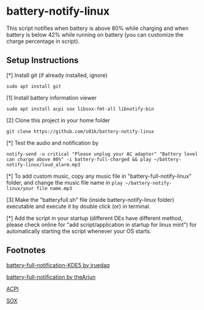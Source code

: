 # battery-notify-linux

This script notifies when battery is above 80% while charging and when battery is below 42% while running on battery (you can customize the charge percentage in script).

## Setup Instructions

[*] Install git (if already installed, ignore)

```sudo apt install git```

[1] Install battery information viewer

```sudo apt install acpi sox libsox-fmt-all libnotify-bin```

[2] Clone this project in your home folder

```git clone https://github.com/s01k/battery-notify-linux```

[*] Test the audio and notification by

```notify-send -u critical "Please unplug your AC adapter" "Battery level can charge above 80%" -i battery-full-charged && play ~/battery-notify-linux/loud_alarm.mp3```

[*] To add custom music, copy any music file in "battery-full-notify-linux" folder, and change the music file name in
```play ~/battery-notify-linux/your file name.mp3```

[3] Make the "batteryfull.sh" file (inside battery-notify-linux folder) executable and execute it by double click (or) in terminal.

[*] Add the script in your startup (different DEs have different method, please check online for "add script/application in startup for linux mint") for automatically starting the script whenever your OS starts.

## Footnotes

[battery-full-notification-KDE5 by jruedaq](https://github.com/jruedaq/battery-full-notification-KDE5)

[battery-full-notification by theArjun](https://github.com/theArjun/battery-full-notification)

[ACPI](https://tldp.org/HOWTO/html_single/ACPI-HOWTO/)

[SOX](https://linux.die.net/man/1/sox)

